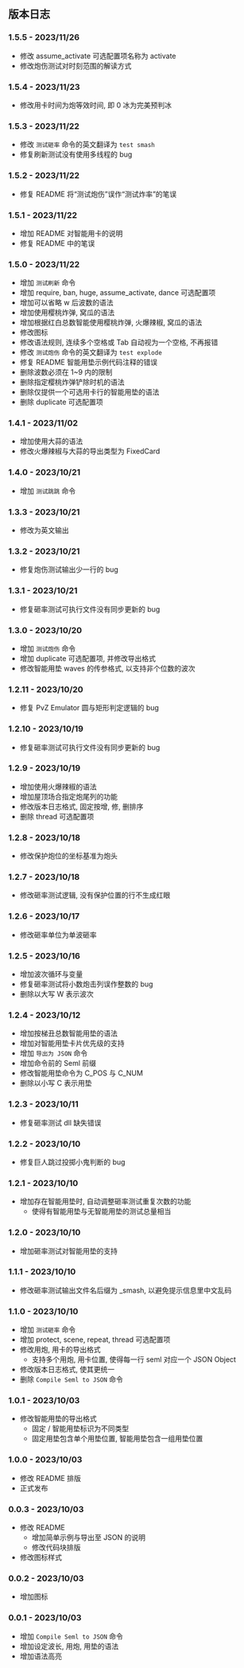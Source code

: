 ## 版本日志

### 1.5.5 - 2023/11/26

- 修改 assume_activate 可选配置项名称为 activate
- 修改炮伤测试对时刻范围的解读方式

### 1.5.4 - 2023/11/23

- 修改用卡时间为炮等效时间, 即 0 冰为完美预判冰

### 1.5.3 - 2023/11/22

- 修改 `测试砸率` 命令的英文翻译为 `test smash`
- 修复刷新测试没有使用多线程的 bug

### 1.5.2 - 2023/11/22

- 修复 README 将“测试炮伤”误作“测试炸率”的笔误

### 1.5.1 - 2023/11/22

- 增加 README 对智能用卡的说明
- 修复 README 中的笔误

### 1.5.0 - 2023/11/22

- 增加 `测试刷新` 命令
- 增加 require, ban, huge, assume_activate, dance 可选配置项
- 增加可以省略 w 后波数的语法
- 增加使用樱桃炸弹, 窝瓜的语法
- 增加根据红白总数智能使用樱桃炸弹, 火爆辣椒, 窝瓜的语法
- 修改图标
- 修改语法规则, 连续多个空格或 Tab 自动视为一个空格, 不再报错
- 修改 `测试炮伤` 命令的英文翻译为 `test explode`
- 修复 README 智能用垫示例代码注释的错误
- 删除波数必须在 1~9 内的限制
- 删除指定樱桃炸弹铲除时机的语法
- 删除仅提供一个可选用卡行的智能用垫的语法
- 删除 duplicate 可选配置项

### 1.4.1 - 2023/11/02

- 增加使用大蒜的语法
- 修改火爆辣椒与大蒜的导出类型为 FixedCard

### 1.4.0 - 2023/10/21

- 增加 `测试跳跳` 命令

### 1.3.3 - 2023/10/21

- 修改为英文输出

### 1.3.2 - 2023/10/21

- 修复炮伤测试输出少一行的 bug

### 1.3.1 - 2023/10/21

- 修复砸率测试可执行文件没有同步更新的 bug

### 1.3.0 - 2023/10/20

- 增加 `测试炮伤` 命令
- 增加 duplicate 可选配置项, 并修改导出格式
- 修改智能用垫 waves 的传参格式, 以支持非个位数的波次

### 1.2.11 - 2023/10/20

- 修复 PvZ Emulator 圆与矩形判定逻辑的 bug

### 1.2.10 - 2023/10/19

- 修复砸率测试可执行文件没有同步更新的 bug

### 1.2.9 - 2023/10/19

- 增加使用火爆辣椒的语法
- 增加屋顶场合指定炮尾列的功能
- 修改版本日志格式, 固定按增, 修, 删排序
- 删除 thread 可选配置项

### 1.2.8 - 2023/10/18

- 修改保护炮位的坐标基准为炮头

### 1.2.7 - 2023/10/18

- 修改砸率测试逻辑, 没有保护位置的行不生成红眼

### 1.2.6 - 2023/10/17

- 修改砸率单位为单波砸率

### 1.2.5 - 2023/10/16

- 增加波次循环与变量
- 修复砸率测试将小数炮击列误作整数的 bug
- 删除以大写 W 表示波次

### 1.2.4 - 2023/10/12

- 增加按梯丑总数智能用垫的语法
- 增加对智能用垫卡片优先级的支持
- 增加 `导出为 JSON` 命令
- 增加命令前的 Seml 前缀
- 修改智能用垫命令为 C_POS 与 C_NUM
- 删除以小写 C 表示用垫

### 1.2.3 - 2023/10/11

- 修复砸率测试 dll 缺失错误

### 1.2.2 - 2023/10/10

- 修复巨人跳过投掷小鬼判断的 bug

### 1.2.1 - 2023/10/10

- 增加存在智能用垫时, 自动调整砸率测试重复次数的功能
    - 使得有智能用垫与无智能用垫的测试总量相当

### 1.2.0 - 2023/10/10

- 增加砸率测试对智能用垫的支持

### 1.1.1 - 2023/10/10

- 修改砸率测试输出文件名后缀为 _smash, 以避免提示信息里中文乱码

### 1.1.0 - 2023/10/10

- 增加 `测试砸率` 命令
- 增加 protect, scene, repeat, thread 可选配置项
- 修改用炮, 用卡的导出格式
    - 支持多个用炮, 用卡位置, 使得每一行 seml 对应一个 JSON Object
- 修改版本日志格式, 使其更统一
- 删除 `Compile Seml to JSON` 命令

### 1.0.1 - 2023/10/03

- 修改智能用垫的导出格式
    - 固定 / 智能用垫标识为不同类型
    - 固定用垫包含单个用垫位置, 智能用垫包含一组用垫位置

### 1.0.0 - 2023/10/03

- 修改 README 排版
- 正式发布

### 0.0.3 - 2023/10/03

- 修改 README
    - 增加简单示例与导出至 JSON 的说明
    - 修改代码块排版
- 修改图标样式

### 0.0.2 - 2023/10/03

- 增加图标

### 0.0.1 - 2023/10/03

- 增加 `Compile Seml to JSON` 命令
- 增加设定波长, 用炮, 用垫的语法
- 增加语法高亮
